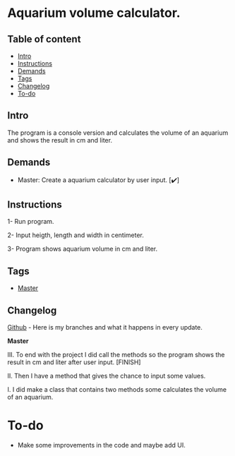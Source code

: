 # Aquarium volume calculator.

## Table of content

* [Intro](#Intro)
* [Instructions](#Instructions)
* [Demands](#Demands)
* [Tags](#Tags)
* [Changelog](#Changelog)
* [To-do](#To-do)


## Intro

The program is a console version and calculates the volume of an aquarium and shows the result in cm and liter.

## Demands 

<ul>
  <li> Master: Create a aquarium calculator by user input. [✔️]</li> 
</ul>

## Instructions

1- Run program.

2- Input heigth, length and width in centimeter.

3- Program shows aquarium volume in cm and liter.

## Tags

* [Master](https://github.com/Cabuxito/Akvarie-Opgave/tree/master)

## Changelog

[Github](https://github.com/Cabuxito/Akvarie-Opgave/branches) - Here is my branches and what it happens in every update.

**Master**

III. To end with the project I did call the methods so the program shows the result in cm and liter after user input. [FINISH]

II. Then I have a method that gives the chance to input some values.

I. I did make a class that contains two methods some calculates the volume of an aquarium. 


# To-do
* Make some improvements in the code and maybe add UI.
